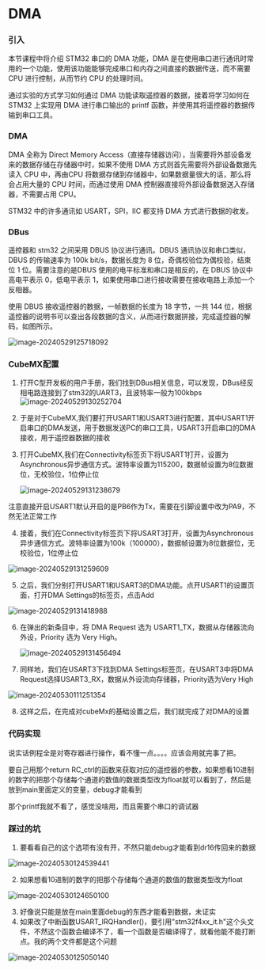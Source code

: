 # DMA

### 引入

本节课程中将介绍 STM32 串口的 DMA 功能，DMA 是在使用串口进行通讯时常用的一个功能，使用该功能能够完成串口和内存之间直接的数据传送，而不需要 CPU 进行控制，从而节约 CPU 的处理时间。

通过实验的方式学习如何通过 DMA 功能读取遥控器的数据，接着将学习如何在 STM32 上实现用 DMA 进行串口输出的 printf 函数，并使用其将遥控器的数据传输到串口工具。

### DMA

DMA 全称为 Direct Memory Access（直接存储器访问），当需要将外部设备发来的数据存储在存储器中时，如果不使用 DMA 方式则首先需要将外部设备数据先读入 CPU 中，再由CPU 将数据存储到存储器中，如果数据量很大的话，那么将会占用大量的 CPU 时间，而通过使用 DMA 控制器直接将外部设备数据送入存储器，不需要占用 CPU。

STM32 中的许多通讯如 USART，SPI，IIC 都支持 DMA 方式进行数据的收发。

### DBus

遥控器和 stm32 之间采用 DBUS 协议进行通讯。DBUS 通讯协议和串口类似，DBUS 的传输速率为 100k bit/s，数据长度为 8 位，奇偶校验位为偶校验，结束位 1 位。需要注意的是DBUS 使用的电平标准和串口是相反的，在 DBUS 协议中高电平表示 0，低电平表示 1，如果使用串口进行接收需要在接收电路上添加一个反相器。

使用 DBUS 接收遥控器的数据，一帧数据的长度为 18 字节，一共 144 位，根据遥控器的说明书可以查出各段数据的含义，从而进行数据拼接，完成遥控器的解码，如图所示。

![image-20240529125718092](.assets/image-20240529125718092.png)

### CubeMX配置

1. 打开C型开发板的用户手册，我们找到DBus相关信息，可以发现，DBus经反相电路连接到了stm32的UART3，且波特率一般为100kbps![image-20240529130252704](.assets/image-20240529130252704.png)

2. 于是对于CubeMX,我们要打开USART1和USART3进行配置，其中USART1开启串口的DMA发送，用于数据发送PC的串口工具，USART3开启串口的DMA接收，用于遥控器数据的接收

3. 打开CubeMX,我们在Connectivity标签页下将USART1打开，设置为Asynchronous异步通信方式。波特率设置为115200，数据帧设置为8位数据位，无校验位，1位停止位

	![image-20240529131238679](.assets/image-20240529131238679.png)

	

注意直接开启USART1默认开启的是PB6作为Tx，需要在引脚设置中改为PA9，不然无法正常工作

4. 接着，我们在Connectivity标签页下将USART3打开，设置为Asynchronous异步通信方式。波特率设置为100k（100000），数据帧设置为8位数据位，无校验位，1位停止位

![image-20240529131259609](.assets/image-20240529131259609.png)

5. 之后，我们分别打开USART1和USART3的DMA功能。点开USART1的设置页面，打开DMA Settings的标签页，点击Add

![image-20240529131418988](.assets/image-20240529131418988.png)

6. 在弹出的新条目中，将 DMA Request 选为 USART1_TX，数据从存储器流向外设，Priority 选为 Very High。

	![image-20240529131456494](.assets/image-20240529131456494.png)

7. 同样地，我们在USART3下找到DMA Settings标签页，在USART3中将DMA Request选择USART3_RX，数据从外设流向存储器，Priority选为Very High

![image-20240530111251354](.assets/image-20240530111251354.png)

8. 这样之后，在完成对cubeMx的基础设置之后，我们就完成了对DMA的设置

### 代码实现

说实话例程全是对寄存器进行操作，看不懂一点。。。。应该会用就完事了把。

要自己用那个return RC_ctrl的函数来获取对应的遥控器的参数，如果想看10进制的数字的把那个存储每个通道的数值的数据类型改为float就可以看到了，然后是放到main里面定义的变量，debug才能看到

那个printf我就不看了，感觉没啥用，而且需要个串口的调试器

### 踩过的坑

1. 要看看自己的这个选项有没有开，不然只能debug才能看到dr16传回来的数据

![image-20240530124539441](.assets/image-20240530124539441.png)

2. 如果想看10进制的数字的把那个存储每个通道的数值的数据类型改为float

![image-20240530124650100](.assets/image-20240530124650100.png)

3. 好像说只能是放在main里面debug的东西才能看到数据，未证实
4. 如果改了中断函数USART_IRQHandler()，要引用"stm32f4xx_it.h"这个头文件，不然这个函数会编译不了，看一个函数是否编译得了，就看他能不能打断点。我的两个文件都是这个问题

![image-20240530125050140](.assets/image-20240530125050140.png)

